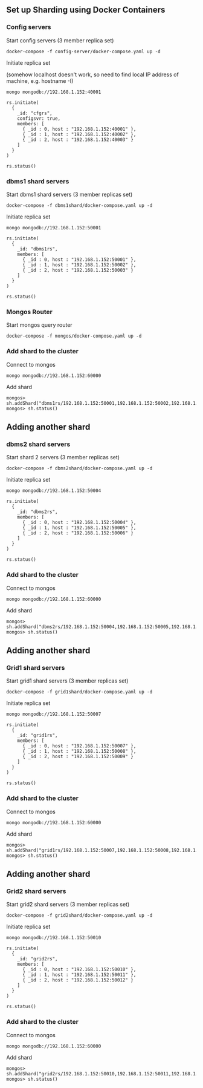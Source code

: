 ## Set up Sharding using Docker Containers

### Config servers
Start config servers (3 member replica set)
```
docker-compose -f config-server/docker-compose.yaml up -d
```
Initiate replica set

(somehow localhost doesn't work, so need to find local IP address of machine, e.g. hostname -I)
```
mongo mongodb://192.168.1.152:40001
```
```
rs.initiate(
  {
    _id: "cfgrs",
    configsvr: true,
    members: [
      { _id : 0, host : "192.168.1.152:40001" },
      { _id : 1, host : "192.168.1.152:40002" },
      { _id : 2, host : "192.168.1.152:40003" }
    ]
  }
)

rs.status()
```

### dbms1 shard servers
Start dbms1 shard servers (3 member replicas set)
```
docker-compose -f dbms1shard/docker-compose.yaml up -d
```
Initiate replica set
```
mongo mongodb://192.168.1.152:50001
```
```
rs.initiate(
  {
    _id: "dbms1rs",
    members: [
      { _id : 0, host : "192.168.1.152:50001" },
      { _id : 1, host : "192.168.1.152:50002" },
      { _id : 2, host : "192.168.1.152:50003" }
    ]
  }
)

rs.status()
```

### Mongos Router
Start mongos query router
```
docker-compose -f mongos/docker-compose.yaml up -d
```

### Add shard to the cluster
Connect to mongos
```
mongo mongodb://192.168.1.152:60000
```
Add shard
```
mongos> sh.addShard("dbms1rs/192.168.1.152:50001,192.168.1.152:50002,192.168.1.152:50003")
mongos> sh.status()
```
## Adding another shard
### dbms2 shard servers
Start shard 2 servers (3 member replicas set)
```
docker-compose -f dbms2shard/docker-compose.yaml up -d
```
Initiate replica set
```
mongo mongodb://192.168.1.152:50004
```
```
rs.initiate(
  {
    _id: "dbms2rs",
    members: [
      { _id : 0, host : "192.168.1.152:50004" },
      { _id : 1, host : "192.168.1.152:50005" },
      { _id : 2, host : "192.168.1.152:50006" }
    ]
  }
)

rs.status()
```
### Add shard to the cluster
Connect to mongos
```
mongo mongodb://192.168.1.152:60000
```
Add shard
```
mongos> sh.addShard("dbms2rs/192.168.1.152:50004,192.168.1.152:50005,192.168.1.152:50006")
mongos> sh.status()
```

## Adding another shard
### Grid1 shard servers
Start grid1 shard servers (3 member replicas set)
```
docker-compose -f grid1shard/docker-compose.yaml up -d
```
Initiate replica set
```
mongo mongodb://192.168.1.152:50007
```
```
rs.initiate(
  {
    _id: "grid1rs",
    members: [
      { _id : 0, host : "192.168.1.152:50007" },
      { _id : 1, host : "192.168.1.152:50008" },
      { _id : 2, host : "192.168.1.152:50009" }
    ]
  }
)

rs.status()
```
### Add shard to the cluster
Connect to mongos
```
mongo mongodb://192.168.1.152:60000
```
Add shard
```
mongos> sh.addShard("grid1rs/192.168.1.152:50007,192.168.1.152:50008,192.168.1.152:50009")
mongos> sh.status()
```

## Adding another shard
### Grid2 shard servers
Start grid2 shard servers (3 member replicas set)
```
docker-compose -f grid2shard/docker-compose.yaml up -d
```
Initiate replica set
```
mongo mongodb://192.168.1.152:50010
```
```
rs.initiate(
  {
    _id: "grid2rs",
    members: [
      { _id : 0, host : "192.168.1.152:50010" },
      { _id : 1, host : "192.168.1.152:50011" },
      { _id : 2, host : "192.168.1.152:50012" }
    ]
  }
)

rs.status()
```
### Add shard to the cluster
Connect to mongos
```
mongo mongodb://192.168.1.152:60000
```
Add shard
```
mongos> sh.addShard("grid2rs/192.168.1.152:50010,192.168.1.152:50011,192.168.1.152:50012")
mongos> sh.status()
```